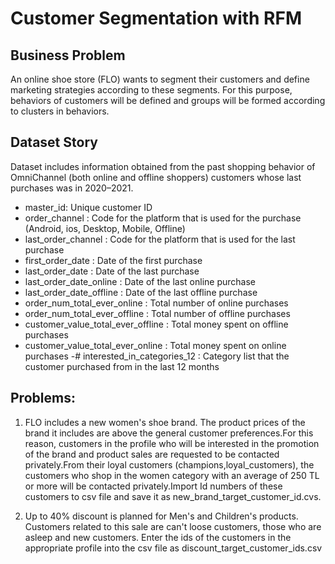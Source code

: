 # Customer Segmentation with RFM

## **Business Problem**

An online shoe store (FLO) wants to segment their customers and define marketing strategies according to these segments.
For this purpose, behaviors of customers will be defined and groups will be formed according to clusters in behaviors.

## **Dataset Story**

Dataset includes information obtained from the past shopping behavior of OmniChannel
(both online and offline shoppers) customers whose last purchases was in 2020–2021.

- master_id: Unique customer ID
- order_channel : Code for the platform that is used for the purchase (Android, ios, Desktop, Mobile, Offline)
- last_order_channel : Code for the platform that is used for the last purchase
- first_order_date : Date of the first purchase
- last_order_date : Date of the last purchase
- last_order_date_online : Date of the last online purchase
- last_order_date_offline : Date of the last offline purchase
- order_num_total_ever_online : Total number of online purchases
- order_num_total_ever_offline : Total number of offline purchases
- customer_value_total_ever_offline : Total money spent on offline purchases
- customer_value_total_ever_online : Total money spent on online purchases
-# interested_in_categories_12 : Category list that the customer purchased from in the last 12 months

## **Problems:**

1. FLO includes a new women's shoe brand. The product prices of the brand it includes are above the general customer preferences.For this reason, customers in the profile who will be interested in the promotion of the brand and product sales are requested to be contacted privately.From their loyal customers (champions,loyal_customers), the customers who shop in the women category with an average of 250 TL or more will be contacted privately.Import Id numbers of these customers to csv file and save it as new_brand_target_customer_id.cvs.

2. Up to 40% discount is planned for Men's and Children's products. Customers related to this sale are can't loose customers, those who are asleep and new customers. Enter the ids of the customers in the appropriate profile into the csv file as discount_target_customer_ids.csv

